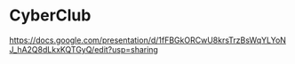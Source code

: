 # CyberClub
https://docs.google.com/presentation/d/1fFBGkORCwU8krsTrzBsWqYLYoNJ_hA2Q8dLkxKQTGyQ/edit?usp=sharing
